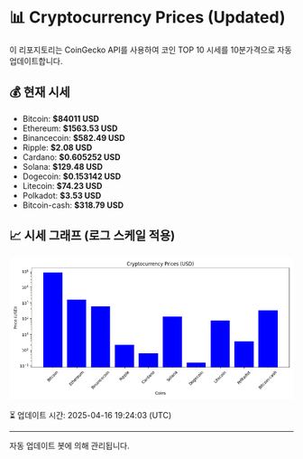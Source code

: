
# 📊 Cryptocurrency Prices (Updated)

이 리포지토리는 CoinGecko API를 사용하여 코인 TOP 10 시세를 10분가격으로 자동 업데이트합니다.

## 💰 현재 시세
- Bitcoin: **$84011 USD**
- Ethereum: **$1563.53 USD**
- Binancecoin: **$582.49 USD**
- Ripple: **$2.08 USD**
- Cardano: **$0.605252 USD**
- Solana: **$129.48 USD**
- Dogecoin: **$0.153142 USD**
- Litecoin: **$74.23 USD**
- Polkadot: **$3.53 USD**
- Bitcoin-cash: **$318.79 USD**

## 📈 시세 그래프 (로그 스케일 적용)
![Crypto Prices](crypto_prices.png)

⏳ 업데이트 시간: 2025-04-16 19:24:03 (UTC)

---
자동 업데이트 봇에 의해 관리됩니다.
